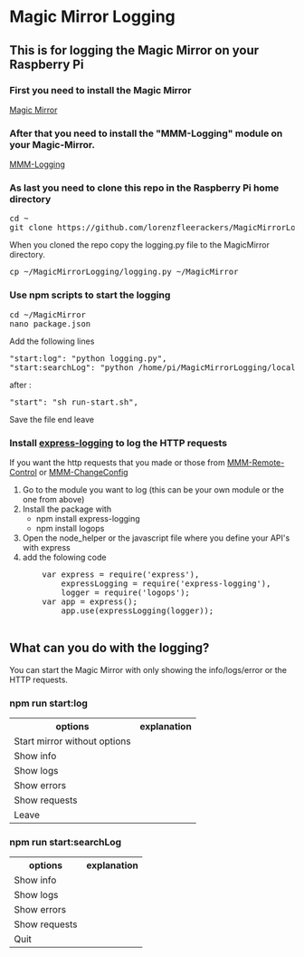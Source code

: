 # Magic Mirror Logging
<h2>This is for logging the Magic Mirror on your Raspberry Pi</h2>

<h3>First you need to install the Magic Mirror</h3>
<a href="https://github.com/MichMich/MagicMirror">Magic Mirror</a>

<h3>After that you need to install the "MMM-Logging" module on your Magic-Mirror.</h3>
<a href="https://github.com/shbatm/MMM-Logging">MMM-Logging</a>

<h3>As last you need to clone this repo in the Raspberry Pi home directory</h3>
<pre>
cd ~
git clone https://github.com/lorenzfleerackers/MagicMirrorLogging.git
</pre>
<p>When you cloned the repo copy the logging.py file to the MagicMirror directory.</p>
<pre>cp ~/MagicMirrorLogging/logging.py ~/MagicMirror</pre>

<h3>Use npm scripts to start the logging</h3>
<pre>
cd ~/MagicMirror
nano package.json
</pre>
<p>Add the following lines
<pre>
"start:log": "python logging.py",
"start:searchLog": "python /home/pi/MagicMirrorLogging/localLogging.py",
</pre>
</p>
<p>after : <pre>"start": "sh run-start.sh",</pre></p>
<p>Save the file end leave</p>

<h3>Install <a href="https://www.npmjs.com/package/express-logging">express-logging</a> to log the HTTP requests</h3>
<p>If you want the http requests that you made or those from <a href="https://github.com/Jopyth/MMM-Remote-Control.git">MMM-Remote-Control</a> or <a href="">MMM-ChangeConfig</a>
<ol>
  <li>Go to the module you want to log (this can be your own module or the one from above)</li>
  <li>Install the package with 
   <ul>
     <li>npm install express-logging</li>
     <li>npm install logops</li>
    </ul>
  </li>
  <li>Open the node_helper or the javascript file where you define your API's with express</li>
  <li>add the folowing code
  <pre>
    var express = require('express'),
        expressLogging = require('express-logging'),
        logger = require('logops');
    var app = express();
        app.use(expressLogging(logger));
  </pre>
  </li>
</ol>

<h2>What can you do with the logging?</h2>
<p>You can start the Magic Mirror with only showing the info/logs/error or the HTTP requests.</p>

<h3>npm run start:log</h3>
<table>
  <tr>
    <th>options</th>
    <th>explanation</th>
  </tr>
  <tr>
    <td>Start mirror without options</td>
    <td></td>
  </tr>
  <tr>
    <td>Show info</td>
    <td></td>
  </tr>
  <tr>
    <td>Show logs</td>
    <td></td>
  </tr>
  <tr>
    <td>Show errors</td>
    <td></td>
  </tr>
  <tr>
    <td>Show requests</td>
    <td></td>
  </tr>
  <tr>
    <td>Leave</td>
    <td></td>
  </tr>
</table>
<h3>npm run start:searchLog</h3>
<table>
  <tr>
    <th>options</th>
    <th>explanation</th>
  </tr>
  <tr>
    <td>Show info</td>
    <td></td>
  </tr>
  <tr>
    <td>Show logs</td>
    <td></td>
  </tr>
  <tr>
    <td>Show errors</td>
    <td></td>
  </tr>
  <tr>
    <td>Show requests</td>
    <td></td>
  </tr>
  <tr>
    <td>Quit</td>
    <td></td>
  </tr>
</table>


